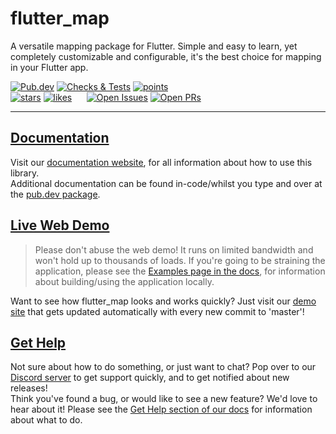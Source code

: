 # flutter_map

A versatile mapping package for Flutter. Simple and easy to learn, yet completely customizable and configurable, it's the best choice for mapping in your Flutter app.

[![Pub.dev](https://img.shields.io/pub/v/flutter_map.svg?label=Latest+Version)](https://pub.dev/packages/flutter_map) [![Checks & Tests](https://badgen.net/github/checks/fleaflet/flutter_map?label=Checks+%26+Tests&color=orange)](https://github.com/fleaflet/flutter_map/actions?query=branch%3Amaster) [![points](https://img.shields.io/pub/points/flutter_map?logo=flutter)](https://pub.dev/packages/flutter_map/score)  
[![stars](https://badgen.net/github/stars/fleaflet/flutter_map?label=stars&color=green&icon=github)](https://github.com/fleaflet/flutter_map/stargazers) [![likes](https://img.shields.io/pub/likes/flutter_map?logo=flutter)](https://pub.dev/packages/flutter_map/score)&nbsp;&nbsp;&nbsp;&nbsp;&nbsp;&nbsp;[![Open Issues](https://badgen.net/github/open-issues/fleaflet/flutter_map?label=Open+Issues&color=green)](https://GitHub.com/fleaflet/flutter_map/issues) [![Open PRs](https://badgen.net/github/open-prs/fleaflet/flutter_map?label=Open+PRs&color=green)](https://GitHub.com/fleaflet/flutter_map/pulls)

---

## [Documentation](https://docs.fleaflet.dev/)

Visit our [documentation website](https://docs.fleaflet.dev/), for all information about how to use this library.  
Additional documentation can be found in-code/whilst you type and over at the [pub.dev package](https://pub.dev/documentation/flutter_map/latest/flutter_map/flutter_map-library.html).

## [Live Web Demo](https://demo.fleaflet.dev/)

> Please don't abuse the web demo! It runs on limited bandwidth and won't hold up to thousands of loads.
If you're going to be straining the application, please see the [Examples page in the docs](https://docs.fleaflet.dev/getting-started/examples), for information about building/using the application locally.

Want to see how flutter_map looks and works quickly? Just visit our [demo site](https://demo.fleaflet.dev/) that gets updated automatically with every new commit to 'master'!

## [Get Help](https://docs.fleaflet.dev/#get-help)

Not sure about how to do something, or just want to chat? Pop over to our [Discord server](https://discord.gg/BwpEsjqMAH) to get support quickly, and to get notified about new releases!  
Think you've found a bug, or would like to see a new feature? We'd love to hear about it! Please see the [Get Help section of our docs](https://docs.fleaflet.dev/#get-help) for information about what to do.
